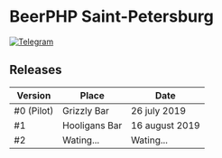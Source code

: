 # BeerPHP Saint-Petersburg

[![Telegram](https://img.shields.io/badge/telegram-join%20chat-blue.svg?style=flat)](https://t.me/beerphp_spb)

## Releases

| Version                    | Place                                                                   | Date              |
| -------------------------- | ----------------------------------------------------------------------- | ----------------- |
| #0 (Pilot)                 | Grizzly Bar                                                             | 26 july 2019      |
| #1                         | Hooligans Bar                                                           | 16 august 2019    |
| #2                         | Wating...                                                               | Wating...         |
